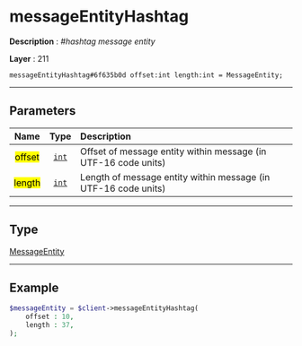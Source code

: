 # messageEntityHashtag

**Description** : *#hashtag message entity*

**Layer** : 211

```tl
messageEntityHashtag#6f635b0d offset:int length:int = MessageEntity;
```

---

## Parameters

| Name | Type | Description |
| :---: | :---: | :--- |
| <mark>offset</mark> | [`int`](type/int) | Offset of message entity within message (in UTF-16 code units) |
| <mark>length</mark> | [`int`](type/int) | Length of message entity within message (in UTF-16 code units) |

---

## Type

[MessageEntity](type/MessageEntity)

---

## Example

```php
$messageEntity = $client->messageEntityHashtag(
	offset : 10,
	length : 37,
);
```